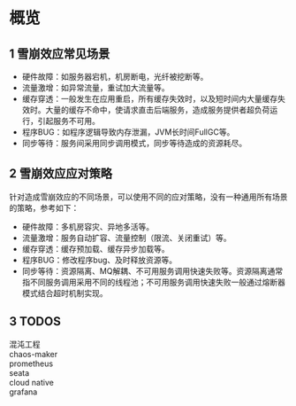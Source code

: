 # 概览


## 1 雪崩效应常见场景
* 硬件故障：如服务器宕机，机房断电，光纤被挖断等。
* 流量激增：如异常流量，重试加大流量等。
* 缓存穿透：一般发生在应用重启，所有缓存失效时，以及短时间内大量缓存失效时。大量的缓存不命中，使请求直击后端服务，造成服务提供者超负荷运行，引起服务不可用。
* 程序BUG：如程序逻辑导致内存泄漏，JVM长时间FullGC等。
* 同步等待：服务间采用同步调用模式，同步等待造成的资源耗尽。


## 2 雪崩效应应对策略
针对造成雪崩效应的不同场景，可以使用不同的应对策略，没有一种通用所有场景的策略，参考如下：
* 硬件故障：多机房容灾、异地多活等。
* 流量激增：服务自动扩容、流量控制（限流、关闭重试）等。
* 缓存穿透：缓存预加载、缓存异步加载等。
* 程序BUG：修改程序bug、及时释放资源等。
* 同步等待：资源隔离、MQ解耦、不可用服务调用快速失败等。资源隔离通常指不同服务调用采用不同的线程池；不可用服务调用快速失败一般通过熔断器模式结合超时机制实现。

## 3 TODOS

混沌工程  
chaos-maker  
prometheus  
seata  
cloud native  
grafana
